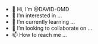 - 👋 Hi, I’m @DAVID-OMD
- 👀 I’m interested in ...
- 🌱 I’m currently learning ...
- 💞️ I’m looking to collaborate on ...
- 📫 How to reach me ...

<!---
DAVID-OMD/DAVID-OMD is a ✨ special ✨ repository because its `README.md` (this file) appears on your GitHub profile.
You can click the Preview link to take a look at your changes.
--->
